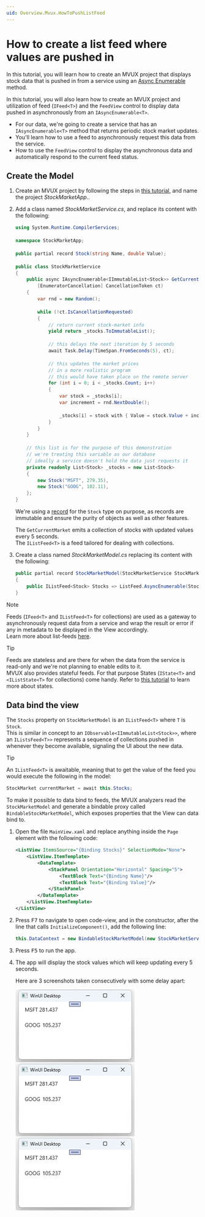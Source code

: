 ```yaml
---
uid: Overview.Mvux.HowToPushListFeed
---
```


# How to create a list feed where values are pushed in

In this tutorial, you will learn how to create an MVUX project that displays stock data that is pushed in from a service using an [Async Enumerable](https://learn.microsoft.com/archive/msdn-magazine/2019/november/csharp-iterating-with-async-enumerables-in-csharp-8#a-tour-through-async-enumerables) method.

In this tutorial, you will also learn how to create an MVUX project and utilization of feed (`IFeed<T>`) and the `FeedView` control to display data pushed in asynchronously from an `IAsyncEnumerable<T>`.

 - For our data, we're going to create a service that has an `IAsyncEnumerable<T>` method that returns periodic stock market updates.
 - You'll learn how to use a feed to asynchronously request this data from the service.
 - How to use the `FeedView` control to display the asynchronous data and automatically respond to the current feed status.

## Create the Model

1. Create an MVUX project by following the steps in [this tutorial](xref:Overview.Mvux.HowToMvuxProject), and name the project *StockMarketApp*..

1. Add a class named *StockMarketService.cs*, and replace its content with the following:

    ```csharp
    using System.Runtime.CompilerServices;

    namespace StockMarketApp;

    public partial record Stock(string Name, double Value);

    public class StockMarketService
    {
        public async IAsyncEnumerable<IImmutableList<Stock>> GetCurrentMarket(
            [EnumeratorCancellation] CancellationToken ct)
        {
            var rnd = new Random();

            while (!ct.IsCancellationRequested)
            {
                // return current stock-market info
                yield return _stocks.ToImmutableList();

                // this delays the next iteration by 5 seconds
                await Task.Delay(TimeSpan.FromSeconds(5), ct);

                // this updates the market prices
                // in a more realistic program
                // this would have taken place on the remote server
                for (int i = 0; i < _stocks.Count; i++)
                {
                    var stock = _stocks[i];
                    var increment = rnd.NextDouble();

                    _stocks[i] = stock with { Value = stock.Value + increment };
                }
            }
        }

        // this list is for the purpose of this demonstration
        // we're treating this variable as our database
        // ideally a service doesn't hold the data just requests it
        private readonly List<Stock> _stocks = new List<Stock>
        {
            new Stock("MSFT", 279.35),
            new Stock("GOOG", 102.11),
        };
    }
    ```

    We're using a [record](https://learn.microsoft.com/dotnet/csharp/language-reference/builtin-types/record) for the `Stock` type on purpose, as records are immutable and ensure the purity of objects as well as other features.

    The `GetCurrentMarket` emits a collection of stocks with updated values every 5 seconds.  
    The `IListFeed<T>` is a feed tailored for dealing with collections.

1. Create a class named *StockMarketModel.cs* replacing its content with the following:

    ```csharp
    public partial record StockMarketModel(StockMarketService StockMarketService)
    {
        public IListFeed<Stock> Stocks => ListFeed.AsyncEnumerable(StockMarketService.GetCurrentMarket);
    }
    ```

> [!NOTE]  
> Feeds (`IFeed<T>` and `IListFeed<T>` for collections) are used as a gateway to asynchronously request data from a service and wrap the result or error if any in metadata to be displayed in the View accordingly.  
> Learn more about list-feeds [here](xref:Overview.Mvux.HowToListFeed).

> [!TIP]  
> Feeds are stateless
> and are there for when the data from the service is read-only and we're not planning to enable edits to it.  
> MVUX also provides stateful feeds. For that purpose States (`IState<T>` and `<IListState<T>` for collections) come handy.
> Refer to [this tutorial](xref:Overview.Mvux.HowToSimpleState) to learn more about states.

## Data bind the view

The `Stocks` property on `StockMarketModel` is an `IListFeed<T>` where `T` is `Stock`.  
This is similar in concept to an `IObservable<IImmutableList<Stock>>`,
where an `IListsFeed<T>>` represents a sequence of collections pushed in whenever they become available,
signaling the UI about the new data.

> [!TIP]
> An `IListFeed<T>` is awaitable, meaning that to get the value of the feed you would execute the following in the model:  
>
> ```csharp
> StockMarket currentMarket = await this.Stocks;
> ```  

To make it possible to data bind to feeds, the MVUX analyzers read the `StockMarketModel`
and generate a bindable proxy called `BindableStockMarketModel`, which exposes properties that the View can data bind to.

1. Open the file `MainView.xaml` and replace anything inside the `Page` element with the following code:

    ```xml
    <ListView ItemsSource="{Binding Stocks}" SelectionMode="None">
        <ListView.ItemTemplate>
            <DataTemplate>
                <StackPanel Orientation="Horizontal" Spacing="5">
                    <TextBlock Text="{Binding Name}"/>
                    <TextBlock Text="{Binding Value}"/>
                </StackPanel>
            </DataTemplate>
        </ListView.ItemTemplate>
    </ListView>
    ```

1. Press <kbd>F7</kbd> to navigate to open code-view, and in the constructor, after the line that calls `InitializeComponent()`, add the following line:

    ```csharp
    this.DataContext = new BindableStockMarketModel(new StockMarketService());
    ```   

1. Press <kbd>F5</kbd> to run the app.

1. The app will display the stock values which will keep updating every 5 seconds.

    Here are 3 screenshots taken consecutively with some delay apart:

    ![Screenshot showing first stock data](../Assets/PushListFeed-1.jpg)
    ![Screenshot showing second stock data](../Assets/PushListFeed-1.jpg)
    ![Screenshot showing third stock data](../Assets/PushListFeed-1.jpg)

